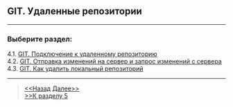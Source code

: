 ## GIT. Удаленные репозитории
---

### Выберите раздел:

4.1. [GIT. Подключение к удаленному репозиторию](./ONdistance.md)   
4.2. [GIT. Отправка изменений на сервер и запрос изменений с сервера](./sendchange.md)   
4.3. [GIT. Как удалить локальный репозиторий](./delchange.md)   

----
>[<<Назад](./fixchange.md) [Далее>>](./ONdistance.md)  
[>>К разделу 5](./startmenu5.md)